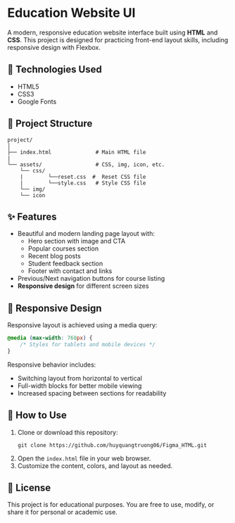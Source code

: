 # Education Website UI

A modern, responsive education website interface built using **HTML** and **CSS**. This project is designed for practicing front-end layout skills, including responsive design with Flexbox.

## 🧰 Technologies Used

- HTML5  
- CSS3 
- Google Fonts  

## 📁 Project Structure

```
project/
│
├── index.html              # Main HTML file
|             
└── assets/                 # CSS, img, icon, etc.
    └── css/
    |        └──reset.css  #  Reset CSS file
    |        └──style.css   # Style CSS file
    └── img/
    └── icon
```

## ✨ Features

- Beautiful and modern landing page layout with:
  - Hero section with image and CTA
  - Popular courses section
  - Recent blog posts
  - Student feedback section
  - Footer with contact and links  
- Previous/Next navigation buttons for course listing  
- **Responsive design** for different screen sizes  

## 📱 Responsive Design

Responsive layout is achieved using a media query:

```css
@media (max-width: 768px) {
    /* Styles for tablets and mobile devices */
}
```

Responsive behavior includes:
- Switching layout from horizontal to vertical  
- Full-width blocks for better mobile viewing  
- Increased spacing between sections for readability  

## 🚀 How to Use

1. Clone or download this repository:
   ```
   git clone https://github.com/huyquangtruong06/Figma_HTML.git
   ```
2. Open the `index.html` file in your web browser.  
3. Customize the content, colors, and layout as needed.  

## 📄 License

This project is for educational purposes. You are free to use, modify, or share it for personal or academic use.
